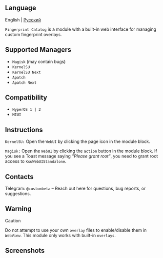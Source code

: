 ## Language
English | [Русский](https://github.com/custombeta/Fingerprint-cataloge)

`Fingerprint Catalog` is a module with a built-in web interface for managing custom fingerprint overlays.  

## **Supported Managers**  
- `Magisk` (may contain bugs)  
- `KernelSU`  
- `KernelSU Next`  
- `Apatch`  
- `Apatch Next`  

## **Compatibility**  
- `HyperOS 1 | 2`  
- `MIUI`  

## **Instructions**  
`KernelSU:` Open the `WebUI` by clicking the page icon in the module block.  

`Magisk:` Open the `WebUI` by clicking the `action` button in the module block. If you see a Toast message saying *"Please grant root"*, you need to grant root access to `KsuWebUIStandalone`.  

## **Contacts**  
Telegram: `@custombeta` – Reach out here for questions, bug reports, or suggestions.  

## **Warning**  
> [!CAUTION]  
> Do not attempt to use your own `overlay` files to enable/disable them in `WebView`. This module only works with built-in `overlays`.  

## **Screenshots**  
